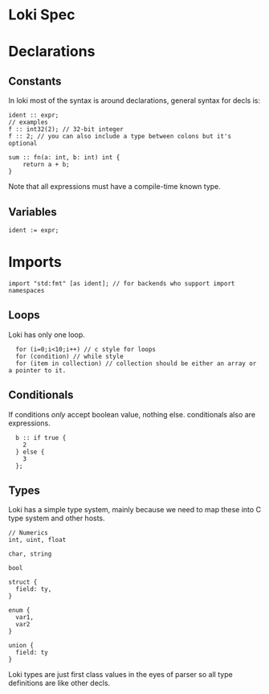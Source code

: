 # Loki Spec
# Declarations
## Constants
In loki most of the syntax is around declarations, general syntax
for decls is:
```
ident :: expr;
// examples
f :: int32(2); // 32-bit integer
f :: 2; // you can also include a type between colons but it's optional

sum :: fn(a: int, b: int) int {
    return a + b;
}
```
Note that all expressions must have a compile-time known type.

## Variables
```
ident := expr;
```
# Imports
```
import "std:fmt" [as ident]; // for backends who support import namespaces
```


## Loops
Loki has only one loop.
```
  for (i=0;i<10;i++) // c style for loops
  for (condition) // while style
  for (item in collection) // collection should be either an array or a pointer to it.
```


## Conditionals
If conditions *only* accept boolean value, nothing else. conditionals also are expressions.
```
  b :: if true {
    2
  } else {
    3
  };
```
## Types
Loki has a simple type system, mainly because we need to map these into C type system and other hosts.
```
// Numerics
int, uint, float

char, string

bool

struct {
  field: ty,
}

enum {
  var1,
  var2
}

union {
  field: ty
}

```
Loki types are just first class values in the eyes of parser so all type definitions are like other decls. 
